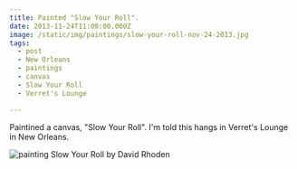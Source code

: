 ```yaml
---
title: Painted "Slow Your Roll".
date: 2013-11-24T11:00:00.000Z
image: /static/img/paintings/slow-your-roll-nov-24-2013.jpg
tags:
  - post 
  - New Orleans
  - paintings
  - canvas
  - Slow Your Roll
  - Verret's Lounge

---
```


Paintined a canvas, "Slow Your Roll". I'm told this hangs in Verret's Lounge in New Orleans.

![painting Slow Your Roll by David Rhoden](/static/img/paintings/slow-your-roll-nov-24-2013.jpg)